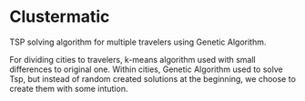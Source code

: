 # Clustermatic
TSP solving algorithm for multiple travelers using Genetic Algorithm.

For dividing cities to travelers, k-means algorithm used with small differences to original one.
Within cities, Genetic Algorithm used to solve Tsp, but instead of random created solutions at the beginning, we choose to create them with some intution.
